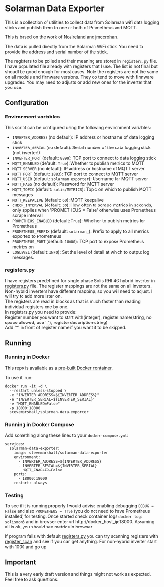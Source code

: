 # Solarman Data Exporter

This is a collection of utilities to collect data from Solarman wifi
data logging sticks and publish them to one or both of Prometheus and
MQTT.

This is based on the work of
[NosIreland](https://github.com/NosIreland/solismon3) and
[jmccrohan](https://github.com/jmccrohan/pysolarmanv5).

The data is pulled directly from the Solarman WiFi stick. You need to
provide the address and serial number of the stick.

The registers to be polled and their meaning are stored in `registers.py` file. I have populated file already with registers that I use. The list is not final but shoudl be good enough for most cases. Note the registers are not the same on all models and firmware versions. They do tend to move with firmware upgrades. You may need to adjusts or add new ones for the inverter that you use.

## Configuration

### Environment variables

This script can be configured using the following environment variables:

- `INVERTER_ADDRESS` (no default): IP address or hostname of data
  logging stick
- `INVERTER_SERIAL` (no default): Serial number of the data logging
  stick (not inverter!)
- `INVERTER_PORT` (default: `8899`): TCP port to connect to data
  logging stick
- `MQTT_ENABLED` (default: `True`): Whether to publish metrics to MQTT
- `MQTT_SERVER` (no default): IP address or hostname of MQTT server
- `MQTT_PORT` (default: `1883`): TCP port to connect to MQTT server
- `MQTT_USER` (default: `solarman-exporter`): Username for MQTT server
- `MQTT_PASS` (no default): Password for MQTT server
- `MQTT_TOPIC` (default: `solis/METRICS`): Topic on which to publish
  MQTT messages
- `MQTT_KEEPALIVE` (default: `60`): MQTT keepalive
- `CHECK_INTERVAL` (default: `30`): How often to scrape metrics in
  seconds, only applies when 'PROMETHEUS = False' otherwise uses
  Prometheus scrape interval
- `PROMETHEUS_ENABLED` (default: `True`): Whether to publish metrics
  for Prometheus
- `PROMETHEUS_PREFIX` (default: `solarman_`): Prefix to apply to all
  metrics exported to Prometheus
- `PROMETHEUS_PORT` (default: `18000`): TCP port to expose Prometheus
  metrics on
- `LOGLEVEL` (default: `INFO`): Set the level of detail at which to
  output log messages.

### registers.py
I have registers predefined for single phase Solis RHI 4G hybrid inverter in [registers.py](./config/registers.py) file. 
The register mappings are not the same on all inverters. Non-hybrid inverters have different mapping, so you will need to adjust. 
I will try to add more later on.   
The registers are read in blocks as that is much faster than reading individual registers one by one.    
In registers.py you need to provide:   
Register number you want to start with(integer), register name(string, no space allowed, use '_'), register description(string)   
Add '*' in front of register name if you want it to be skipped. 

## Running

### Running in Docker

This repo is available as a [pre-built Docker
container](https://hub.docker.com/r/stevemarshall/solarman-data-exporter).

To use it, run:

```
docker run -it -d \
  --restart unless-stopped \
  -e "INVERTER_ADDRESS=${INVERTER_ADDRESS}"
  -e "INVERTER_SERIAL=${INVERTER_SERIAL}"
  -e "MQTT_ENABLED=False"
  -p 18000:18000
  stevemarshall/solarman-data-exporter
```

### Running in Docker Compose

Add something along these lines to your `docker-compose.yml`:

```
services:
  solarman-data-exporter:
    image: stevemarshall/solarman-data-exporter
    environment:
      - INVERTER_ADDRESS=${INVERTER_ADDRESS}
      - INVERTER_SERIAL=${INVERTER_SERIAL}
      - MQTT_ENABLED=False
    ports:
      - 18000:18000
    restart: always
```

### Testing
To see if it is running properly I would advise enabling debugging `DEBUG = False` and also `PROMETHEUS = True`
(you do not need to have Prometheus installed) for testing. Once started check container logs `docker logs solismon3` and in 
browser enter url http://docker_host_ip:18000. Assuming all is ok, you should see metrics in browser. 

If program fails with default [registers.py](./config/registers.py) you can try scanning registers with 
[register_scan](./examples/register_scan.py) and see if you can get anything. For non-hybrid inverter start with 1000 and go up.

## Important
This is a very early draft version and things might not work as expected. Feel free to ask questions.
